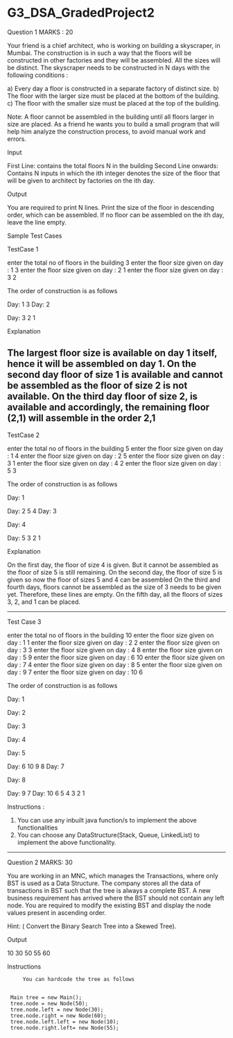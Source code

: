 # G3_DSA_GradedProject2

Question  1                                                                                                                MARKS : 20

Your friend is a chief architect, who is working on building a skyscraper, in Mumbai. The construction is in such a way that the floors will be constructed in other factories and they will be assembled. All the sizes will be distinct.
The skyscraper needs to be constructed in N days with the following conditions :

a)	Every day a floor is constructed in a separate factory of distinct size.
b)	The floor with the larger size must be placed at the bottom of the building.
c)	The floor with the smaller size must be placed at the top of the building.

Note: A floor cannot be assembled in the building until all floors larger in size are placed.
As a friend he wants you to build a small program that will help him analyze the construction process, to avoid manual work and errors.

Input

First Line: contains the total floors N in the building
Second Line onwards: Contains N inputs in which the ith integer denotes the size of the floor that will be given to architect by factories on the ith day.

Output

You are required to print N lines. Print the size of the floor in descending order, which can be assembled.
If no floor can be assembled on the ith day, leave the line empty.

Sample Test Cases

TestCase 1

enter the total no of floors in the building
3
enter the floor size given on day : 1
3
enter the floor size given on day : 2
1
enter the floor size given on day : 3
2

The order of construction is as follows

Day: 1
3 
Day: 2

Day: 3
2 1 

Explanation

The largest floor size is available on day 1 itself, hence it will be assembled on day 1.
On the second day floor of size 1 is available and cannot be assembled as the floor of size 2 is not available.
On the third day floor of size 2, is available and accordingly, the remaining floor (2,1) will assemble in the order 2,1
--------------------------------------------------------------------------------------------------------------------------

TestCase 2

enter the total no of floors in the building
5
enter the floor size given on day : 1
4
enter the floor size given on day : 2
5
enter the floor size given on day : 3
1
enter the floor size given on day : 4
2
enter the floor size given on day : 5
3

The order of construction is as follows

Day: 1

Day: 2
5 4 
Day: 3

Day: 4

Day: 5
3 2 1 

Explanation

On the first day, the floor of size 4 is given. But it cannot be assembled as the floor of size 5 is still remaining.
On the second day, the floor of size 5 is given so now the floor of sizes 5 and 4 can be assembled
On the third and fourth days, floors cannot be assembled as the size of 3 needs to be given yet. Therefore, these lines are empty. 
On the fifth day, all the floors of sizes 3, 2, and 1 can be placed.

--------------------------------------------------------------------------------------------------------------------------


Test Case 3

enter the total no of floors in the building
10
enter the floor size given on day : 1
1
enter the floor size given on day : 2
2
enter the floor size given on day : 3
3
enter the floor size given on day : 4
8
enter the floor size given on day : 5
9
enter the floor size given on day : 6
10
enter the floor size given on day : 7
4
enter the floor size given on day : 8
5
enter the floor size given on day : 9
7
enter the floor size given on day : 10
6

The order of construction is as follows

Day: 1

Day: 2

Day: 3

Day: 4

Day: 5

Day: 6
10 9 8 
Day: 7

Day: 8

Day: 9
7 
Day: 10
6 5 4 3 2 1 

Instructions :

1)	You can use any inbuilt java function/s to implement the above functionalities
2)	You can choose any DataStructure(Stack, Queue, LinkedList) to implement the above functionality.





-------------------------------------------------------------------------------------------------------------------------

Question 2                                                                                                          MARKS: 30

You are working in an MNC, which manages the Transactions, where only BST is used as a Data Structure. The company stores all the data of transactions in BST such that the tree is always a complete BST. 
A new business requirement has arrived where the BST should not contain any left node.
You are required to modify the existing BST and display the node values present in ascending order.

Hint: ( Convert the Binary Search Tree into a Skewed Tree).

Output

10 30 50 55 60


Instructions

         You can hardcode the tree as follows


     Main tree = new Main();
     tree.node = new Node(50);
     tree.node.left = new Node(30);
     tree.node.right = new Node(60);
     tree.node.left.left = new Node(10);
     tree.node.right.left= new Node(55);






